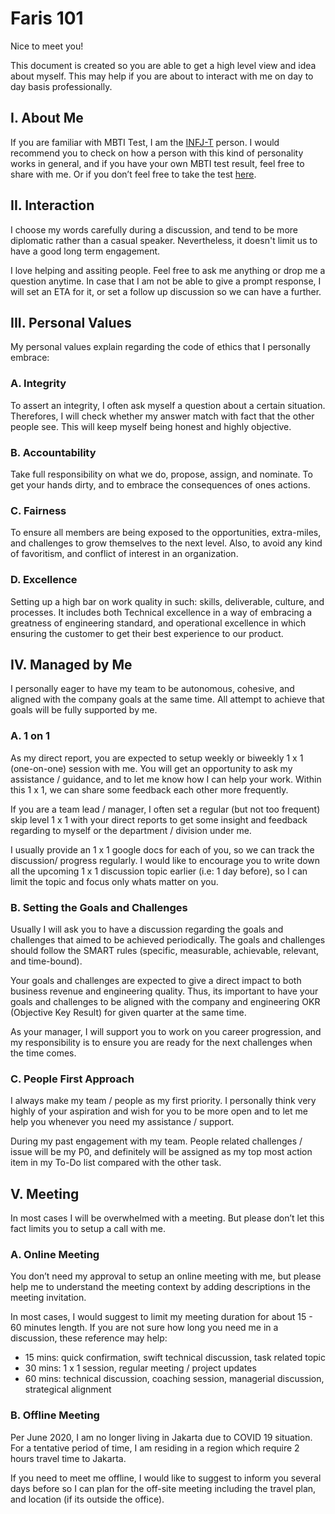 # Faris 101

Nice to meet you!

This document is created so you are able to get a high level view and idea about myself. This may help if you are about to interact with me on day to day basis professionally. 

## I. About Me

If you are familiar with MBTI Test, I am the [INFJ-T](https://www.16personalities.com/infj-personality) person. I would recommend you to check on how a person with this kind of personality works in general, and if you have your own MBTI test result, feel free to share with me. Or if you don’t feel free to take the test [here](https://www.16personalities.com/). 

## II. Interaction

I choose my words carefully during a discussion, and tend to be more diplomatic rather than a casual speaker. Nevertheless, it doesn't limit us to have a good long term engagement.  

I love helping and assiting people. Feel free to ask me anything or drop me a question anytime. In case that I am not be able to give a prompt response, I will set an ETA for it, or set a follow up discussion so we can have a further.  

## III. Personal Values

My personal values explain regarding the code of ethics that I personally embrace: 

### A. Integrity

To assert an integrity, I often ask myself a question about a certain situation. Therefores, I will check whether my answer match with fact that the other people see. This will keep myself being honest and highly objective. 

### B. Accountability

Take full responsibility on what we do, propose, assign, and nominate. To get your hands dirty, and to embrace the consequences of ones actions. 

### C. Fairness

To ensure all members are being exposed to the opportunities, extra-miles, and challenges to grow themselves to the next level. Also, to avoid any kind of favoritism, and conflict of interest in an organization.

### D. Excellence

Setting up a high bar on work quality in such: skills, deliverable, culture, and processes. It includes both Technical excellence in a way of embracing a greatness of engineering standard, and operational excellence in which ensuring the customer to get their best experience to our product.  

## IV. Managed by Me

I personally eager to have my team to be autonomous, cohesive, and aligned with the company goals at the same time. All attempt to achieve that goals will be fully supported by me. 

### A. 1 on 1

As my direct report, you are expected to setup weekly or biweekly 1 x 1 (one-on-one) session with me. You will get an opportunity to ask my assistance / guidance, and to let me know how I can help your work. Within this 1 x 1, we can share some feedback each other more frequently. 

If you are a team lead / manager, I often set a regular (but not too frequent) skip level 1 x 1 with your direct reports to get some insight and feedback regarding to myself or the department / division under me.

I usually provide an 1 x 1 google docs  for each of you, so we can track the discussion/ progress regularly. I would like to encourage you to write down all the upcoming 1 x 1 discussion topic earlier (i.e: 1 day before), so I can limit the topic and focus only whats matter on you. 

### B. Setting the Goals and Challenges

Usually I will ask you to have a discussion regarding the goals and challenges that aimed to be achieved periodically. The goals and challenges should follow the SMART rules (specific, measurable, achievable, relevant, and time-bound).

Your goals and challenges are expected to give a direct impact to both business revenue and engineering quality. Thus, its important to have your goals and challenges to be aligned with the company and engineering OKR (Objective Key Result) for given quarter at the same time. 

As your manager, I will support you to work on you career progression, and my responsibility is to ensure you are ready for the next challenges when the time comes.

### C. People First Approach

I always make my team / people as my first priority. I personally think very highly of your aspiration and wish for you to be more open and to let me help you whenever you need my assistance / support. 

During my past engagement with my team. People related challenges / issue will be my P0, and definitely will be assigned as my top most action item in my To-Do list compared with the other task. 

## V. Meeting

In most cases I will be overwhelmed with a meeting. But please don’t let this fact limits you to setup a call with me. 

### A. Online Meeting

You don’t need my approval to setup an online meeting with me, but please help me to understand the meeting context by adding descriptions in the meeting invitation. 

In most cases, I would suggest to limit my meeting duration for about 15 - 60 minutes length. If you are not sure how long you need me in a discussion, these reference may help: 

- 15 mins: quick confirmation, swift technical discussion, task related topic
- 30 mins: 1 x 1 session, regular meeting / project updates
- 60 mins: technical discussion, coaching session, managerial discussion, strategical alignment

### B. Offline Meeting

Per June 2020, I am no longer living in Jakarta due to COVID 19 situation. For a tentative period of time, I am residing in a region which require 2 hours travel time to Jakarta.

If you need to meet me offline, I would like to suggest to inform you several days before so I can plan for the off-site meeting including the travel plan, and location (if its outside the office).